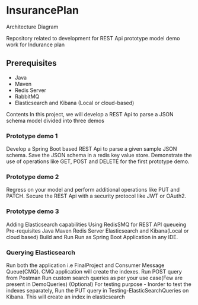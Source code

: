 # InsurancePlan
Architecture Diagram


Repository related to development for REST Api prototype model demo work for Indurance plan

## Prerequisites

- Java
- Maven
- Redis Server
- RabbitMQ
- Elasticsearch and Kibana (Local or cloud-based)

Contents In this project, we will develop a REST Api to parse a JSON schema model divided into three demos

### Prototype demo 1 
Develop a Spring Boot based REST Api to parse a given sample JSON schema. Save the JSON schema in a redis key value store. Demonstrate the use of operations like GET, POST and DELETE for the first prototype demo. 

### Prototype demo 2 
Regress on your model and perform additional operations like PUT and PATCH. Secure the REST Api with a security protocol like JWT or OAuth2. 

### Prototype demo 3 
Adding Elasticsearch capabilities Using RedisSMQ for REST API queueing Pre-requisites Java Maven Redis Server Elasticsearch and Kibana(Local or cloud based) Build and Run Run as Spring Boot Application in any IDE.

### Querying Elasticsearch 
Run both the application i.e FinalProject and Consumer Message Queue(CMQ). CMQ application will create the indexes. Run POST query from Postman Run custom search queries as per your use case(Few are present in DemoQueries) (Optional) For testing purpose - Inorder to test the indexes separately, Run the PUT query in Testing-ElasticSearchQueries on Kibana. This will create an index in elasticsearch